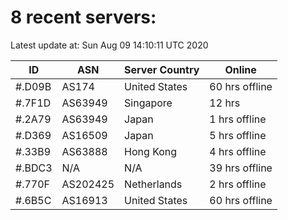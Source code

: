 # 8 recent servers:

Latest update at: Sun Aug 09 14:10:11 UTC 2020

| ID | ASN | Server Country | Online |
| -- | --- | -------------- | ------ |
| #.D09B | AS174 | United States | 60 hrs offline |
| #.7F1D | AS63949 | Singapore | 12 hrs |
| #.2A79 | AS63949 | Japan | 1 hrs offline |
| #.D369 | AS16509 | Japan | 5 hrs offline |
| #.33B9 | AS63888 | Hong Kong | 4 hrs offline |
| #.BDC3 | N/A | N/A | 39 hrs offline |
| #.770F | AS202425 | Netherlands | 2 hrs offline |
| #.6B5C | AS16913 | United States | 60 hrs offline |

